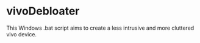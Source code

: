 # vivoDebloater
This Windows .bat script aims to create a less intrusive and more cluttered vivo device.
